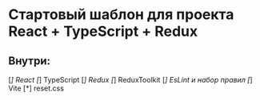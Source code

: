 # Стартовый шаблон для проекта React + TypeScript + Redux

## Внутри:
[*] React
[*] TypeScript
[*] Redux
[*] ReduxToolkit
[*] EsLint и набор правил
[*] Vite
[*] reset.css
